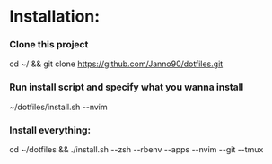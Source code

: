 # Installation:

### Clone this project
cd ~/ && git clone https://github.com/Janno90/dotfiles.git

### Run install script and specify what you wanna install
~/dotfiles/install.sh --nvim

### Install everything:
cd ~/dotfiles && ./install.sh --zsh --rbenv --apps --nvim --git --tmux
